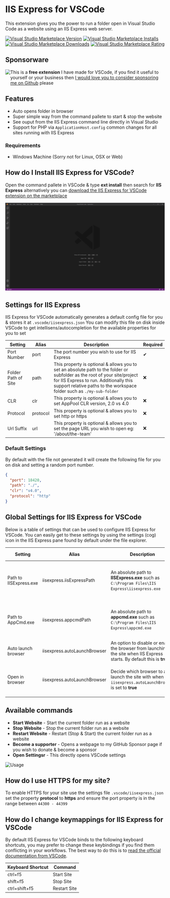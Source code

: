 # IIS Express for VSCode
This extension gives you the power to run a folder open in Visual Studio Code as a website using an IIS Express web server.

[![Visual Studio Marketplace Version](https://img.shields.io/visual-studio-marketplace/v/warren-buckley.iis-express?logo=visual-studio-code&style=for-the-badge)](https://marketplace.visualstudio.com/items?itemName=warren-buckley.iis-express)
[![Visual Studio Marketplace Installs](https://img.shields.io/visual-studio-marketplace/i/warren-buckley.iis-express?logo=visual-studio-code&style=for-the-badge)](https://marketplace.visualstudio.com/items?itemName=warren-buckley.iis-express)
[![Visual Studio Marketplace Downloads](https://img.shields.io/visual-studio-marketplace/d/warren-buckley.iis-express?logo=visual-studio-code&style=for-the-badge)](https://marketplace.visualstudio.com/items?itemName=warren-buckley.iis-express)
[![Visual Studio Marketplace Rating](https://img.shields.io/visual-studio-marketplace/r/warren-buckley.iis-express?logo=visual-studio-code&style=for-the-badge)](https://marketplace.visualstudio.com/items?itemName=warren-buckley.iis-express)

## Sponsorware
<a href="https://github.com/sponsors/warrenbuckley"><img src="https://github.githubassets.com/images/modules/site/sponsors/pixel-mona-heart.gif" align="left" height="45" /></a>
This is a **free extension** I have made for VSCode, if you find it useful to yourself or your business then <a href="https://github.com/sponsors/warrenbuckley">I would love you to consider sponsoring me on Github</a> please

## Features
* Auto opens folder in browser
* Super simple way from the command pallete to start & stop the website
* See ouput from the IIS Express command line directly in Visual Studio
* Support for PHP via `ApplicationHost.config` common changes for all sites running with IIS Express

### Requirements
* Windows Machine (Sorry not for Linux, OSX or Web)

## How do I Install IIS Express for VSCode?
Open the command pallete in VSCode & type **ext install** then search for **IIS Express** alternatively you can [download the IIS Express for VSCode extension on the marketplace](https://marketplace.visualstudio.com/items?itemName=warren-buckley.iis-expres)

![Installing IIS Express for VSCode](images/iis-express-install.gif)

## Settings for IIS Express
IIS Express for VSCode automatically generates a default config file for you & stores it at `.vscode/iisexpress.json`
You can modify this file on disk inside VSCode to get intellisens/autocompletion for the available properties for you to set

Setting | Alias | Description|Required
--------|-------|------------|--------
Port Number|port|The port number you wish to use for IIS Express|✔
Folder Path of Site|path|This property is optional & allows you to set an absolute path to the folder or subfolder as the root of your site/project for IIS Express to run. Additionally this support relative paths to the workspace folder such as `./my-sub-folder`|❌
CLR|clr|This property is optional & allows you to set AppPool CLR version, 2.0 vs 4.0|❌
Protocol|protocol|This property is optional & allows you to set http or https|❌
Url Suffix|url|This property is optional & allows you to set the page URL you wish to open eg: '/about/the-team'|❌

### Default Settings
By default with the file not generated it will create the following file for you on disk and setting a random port number.
```json
{
  "port": 18420,
  "path": "./",
  "clr": "v4.0",
  "protocol": "http"
}
```

## Global Settings for IIS Express for VSCode
Below is a table of settings that can be used to configure IIS Express for VSCode. You can easily get to these settings by using the settings (cog) icon in the IIS Express pane found by default under the file explorer.

Setting | Alias | Description | Default Value
--------|-------|-------------|------
Path to IISExpress.exe|iisexpress.iisExpressPath|An absolute path to **IISExpress.exe** such as `C:\Program Files\IIS Express\iisexpress.exe`|null - We try to use default program path location
Path to AppCmd.exe|iisexpress.appcmdPath|An absolute path to **appcmd.exe** such as `C:\Program Files\IIS Express\appcmd.exe`|null - We try to use default program path location
Auto launch browser|iisexpress.autoLaunchBrowser|An option to disable or enable the browser from launching the site when IIS Express starts. By default this is **true**|true
Open in browser|iisexpress.autoLaunchBrowser|Decide which browser to auto launch the site with when `iisexpress.autoLaunchBrowser` is set to **true**|default (default, chrome, msedge, firefox, opera)

## Available commands
* **Start Website** - Start the current folder run as a website
* **Stop Website** - Stop the current folder run as a website
* **Restart Website** - Restart (Stop & Start) the current folder run as a website
* **Become a supporter** - Opens a webpage to my GitHub Sponsor page if you wish to donate & become a sponsor
* **Open Settingsr** - This directly opens VSCode settings 

![Usage](images/iis-express-usage.gif)

## How do I use HTTPS for my site?
To enable HTTPS for your site use the settings file `.vscode/iisexpress.json` set the property **protocol** to **https** and ensure the port property is in the range between `44300 - 44399`

## How do I change keymappings for IIS Express for VSCode
By default IIS Express for VSCode binds to the following keyboard shortcuts, you may prefer to change these keybindings if you find them conflicting in your workflows.
The best way to do this is to [read the official documentation from VSCode](https://code.visualstudio.com/docs/getstarted/keybindings).

Keyboard Shortcut|Command
-----------------|-------
ctrl+f5| Start Site
shift+f5| Stop Site
ctrl+shift+f5| Restart Site

